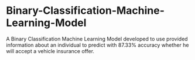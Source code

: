 # Binary-Classification-Machine-Learning-Model
A Binary Classification Machine Learning Model developed to use provided information about an individual to predict with 87.33% accuracy whether he will accept a vehicle insurance offer.
